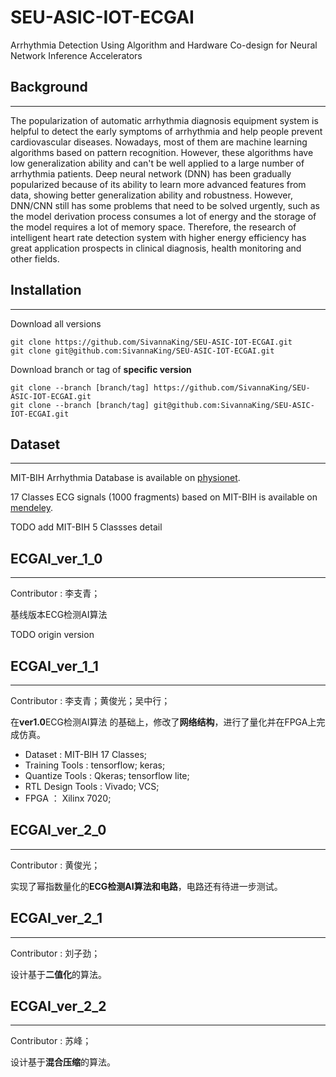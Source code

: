 # SEU-ASIC-IOT-ECGAI
Arrhythmia Detection Using Algorithm and Hardware Co-design for Neural Network Inference Accelerators


## Background
---
The popularization of automatic arrhythmia diagnosis equipment system is helpful to detect the early symptoms of arrhythmia and help people prevent cardiovascular diseases. Nowadays, most of them are machine learning algorithms based on pattern recognition. However, these algorithms have low generalization ability and can't be well applied to a large number of arrhythmia patients. Deep neural network (DNN) has been gradually popularized because of its ability to learn more advanced features from data, showing better generalization ability and robustness. However, DNN/CNN still has some problems that need to be solved urgently, such as the model derivation process consumes a lot of energy and the storage of the model requires a lot of memory space. Therefore, the research of intelligent heart rate detection system with higher energy efficiency has great application prospects in clinical diagnosis, health monitoring and other fields.

## Installation
---
Download all versions
```
git clone https://github.com/SivannaKing/SEU-ASIC-IOT-ECGAI.git
git clone git@github.com:SivannaKing/SEU-ASIC-IOT-ECGAI.git
```
Download branch or tag of **specific version**
```
git clone --branch [branch/tag] https://github.com/SivannaKing/SEU-ASIC-IOT-ECGAI.git
git clone --branch [branch/tag] git@github.com:SivannaKing/SEU-ASIC-IOT-ECGAI.git
```

## Dataset
---
MIT-BIH Arrhythmia Database is available on [physionet](https://www.physionet.org/content/mitdb/1.0.0/).

17 Classes ECG signals (1000 fragments) based on MIT-BIH is available on [mendeley](https://data.mendeley.com/datasets/7dybx7wyfn/3).

TODO add MIT-BIH 5 Classses detail

## ECGAI_ver_1_0
---
Contributor : 李支青；

基线版本ECG检测AI算法

TODO origin version

## ECGAI_ver_1_1
---
Contributor : 李支青；黄俊光；吴中行；

在**ver1.0**ECG检测AI算法 的基础上，修改了**网络结构**，进行了量化并在FPGA上完成仿真。

* Dataset : MIT-BIH 17 Classes;
* Training Tools : tensorflow; keras;
* Quantize Tools : Qkeras; tensorflow lite;
* RTL Design Tools : Vivado; VCS;
* FPGA ： Xilinx 7020;

## ECGAI_ver_2_0
---
Contributor : 黄俊光；

实现了幂指数量化的**ECG检测AI算法和电路**，电路还有待进一步测试。

## ECGAI_ver_2_1
---
Contributor : 刘子劲；

设计基于**二值化**的算法。

## ECGAI_ver_2_2
---
Contributor : 苏峰；

设计基于**混合压缩**的算法。